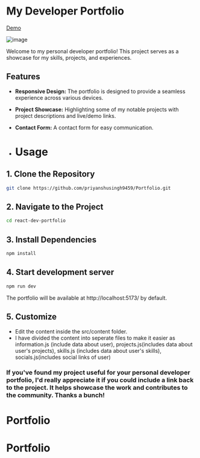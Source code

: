 # My Developer Portfolio

[Demo]()

![image]()


Welcome to my personal developer portfolio! This project serves as a showcase for my skills, projects, and experiences.

## Features

- **Responsive Design:** The portfolio is designed to provide a seamless experience across various devices.

- **Project Showcase:** Highlighting some of my notable projects with project descriptions and live/demo links.

- **Contact Form:** A contact form for easy communication.

- # Usage

## 1. Clone the Repository

```bash
git clone https://github.com/priyanshusingh9459/Portfolio.git
```

## 2. Navigate to the Project
```bash
cd react-dev-portfolio
```
## 3. Install Dependencies

```bash
npm install
```

## 4. Start development server

```bash
npm run dev
```
The portfolio will be available at http://localhost:5173/ by default.

## 5. Customize

- Edit the content inside the src/content folder.
- I have divided the content into seperate files to make it easier as information.js (include data about user), projects.js(includes data about user's projects), skills.js (includes data about user's skills), socials.js(includes social links of user)

### If you've found my project useful for your personal developer portfolio, I'd really appreciate it if you could include a link back to the project. It helps showcase the work and contributes to the community. Thanks a bunch!
# Portfolio
# Portfolio
